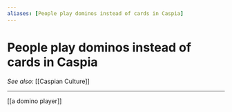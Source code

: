 ```yaml
---
aliases: [People play dominos instead of cards in Caspia]
---
```

# People play dominos instead of cards in Caspia
*See also:* [[Caspian Culture]]
___
[[a domino player]]